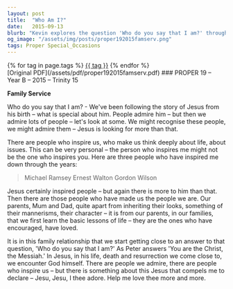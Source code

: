 ```yaml
---
layout: post
title:  "Who Am I?"
date:   2015-09-13
blurb: "Kevin explores the question 'Who do you say that I am?' through the lens of personal inspiration and influence. He compares admiration of public figures to the deeper, more personal impact of family and individuals who shape our lives. Ultimately, he points to Jesus as the Christ, whose life, death, and resurrection bring us closest to encountering God himself."
og_image: "/assets/img/posts/proper192015famserv.png"
tags: Proper Special_Occasions
---    
```

<div class="tag-pills">
    {% for tag in page.tags %}
    <a href="{{ site.baseurl }}/tag/{{ tag | slugify }}" class="tag-pill">{{ tag }}</a>
    {% endfor %}
</div>
[Original PDF](/assets/pdf/proper192015famserv.pdf)
### PROPER 19 – Year B – 2015 – Trinity 15

**Family Service**

Who do you say that I am? - We've been following the story of Jesus from his birth – what is special about him. People admire him – but then we admire lots of people – let's look at some. We might recognise these people, we might admire them – Jesus is looking for more than that.

There are people who inspire us, who make us think deeply about life, about issues. This can be very personal – the person who inspires me might not be the one who inspires you. Here are three people who have inspired me down through the years:

> Michael Ramsey
> Ernest Walton
> Gordon Wilson

Jesus certainly inspired people – but again there is more to him than that. Then there are those people who have made us the people we are. Our parents, Mum and Dad, quite apart from inheriting their looks, something of their mannerisms, their character – it is from our parents, in our families, that we first learn the basic lessons of life – they are the ones who have encouraged, have loved.

It is in this family relationship that we start getting close to an answer to that question, 'Who do you say that I am?' As Peter answers 'You are the Christ, the Messiah.' In Jesus, in his life, death and resurrection we come close to, we encounter God himself. There are people we admire, there are people who inspire us – but there is something about this Jesus that compels me to declare – Jesu, Jesu, I thee adore. Help me love thee more and more.
